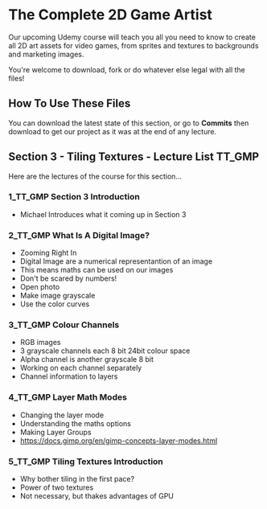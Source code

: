 # The Complete 2D Game Artist
Our upcoming Udemy course will teach you all you need to know to create all 2D art assets for video games, from sprites and textures to backgrounds and marketing images.

You're welcome to download, fork or do whatever else legal with all the files!

## How To Use These Files
You can download the latest state of this section, or go to **Commits** then download to get our project as it was at the end of any lecture.

## Section 3 - Tiling Textures - Lecture List TT_GMP
Here are the lectures of the course for this section...

### 1_TT_GMP Section 3 Introduction
+ Michael Introduces what it coming up in Section 3

### 2_TT_GMP What Is A Digital Image?
+ Zooming Right In
+ Digital Image are a numerical representantion of an image
+ This means maths can be used on our images
+ Don't be scared by numbers!
+ Open photo
+ Make image grayscale
+ Use the color curves

### 3_TT_GMP Colour Channels
+ RGB images
+ 3 grayscale channels each 8 bit 24bit colour space
+ Alpha channel is another grayscale 8 bit
+ Working on each channel separately
+ Channel information to layers

### 4_TT_GMP Layer Math Modes
+ Changing the layer mode
+ Understanding the maths options
+ Making Layer Groups
+ https://docs.gimp.org/en/gimp-concepts-layer-modes.html

### 5_TT_GMP Tiling Textures Introduction
+ Why bother tiling in the first pace?
+ Power of two textures
+ Not necessary, but thakes advantages of GPU
